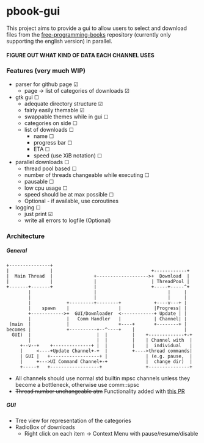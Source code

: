 # pbook-gui

This project aims to provide a gui to allow users to select and download files from the [free-programming-books](https://github.com/vhf/free-programming-books) repository (currently only supporting the english version) in parallel.

#### FIGURE OUT WHAT KIND OF DATA EACH CHANNEL USES

### Features (very much WIP)
- parser for github page ☑
    - page -> list of categories of downloads ☑
- gtk gui ☐
    - adequate directory structure ☑
    - fairly easily themable ☑
    - swappable themes while in gui ☐
    - categories on side ☐
    - list of downloads ☐
        - name ☐
        - progress bar ☐
        - ETA ☐
        - speed (use XiB notation) ☐
- parallel downloads ☐
    - thread pool based ☐
    - number of threads changeable while executing ☐
    - pausable ☐
    - low cpu usage ☐
    - speed should be at max possible ☐
    - Optional - if available, use coroutines
- logging ☐
    - just print ☑
    - write all errors to logfile (Optional)

### Architecture

##### General
```
+---------------+
|               |                                    +------------+
|  Main Thread  |               +------------------->+  Download  |
|               |               |                    | ThreadPool |
+-------+-------+               |                    +-----+-----^+
        |                       |                          |     |
        |                       |                          |     |
        |             +---------+--------+            +----v---+ |
        |    spawn    |                  |            |Progress| |
        +------------>+  GUI/Downloader  <------------+ Update | |
        |             |   Comm Handler   |            | Channel| |
 (main  |             |                  +----+       +--------+ |
becomes |             +----------+--^----+    |                  |
  GUI)  |                        |  |         |    +-------------+-+
        |                        |  |         |    | Channel with  |
     +--v--+    +--------------+ |  |         |    |  individual   |
     |     <----+Update Channel+-+  |         +---->thread commands|
     | GUI |   +------------------+ |              | (e.g. pause,  |
     |     +--->UI Command Channel+-+              |  change dir)  |
     +-----+   +------------------+                +---------------+
```

* All channels should use normal std builtin mpsc channels unless they become a bottleneck, otherwise use comm::spsc
* ~~Thread number unchangeable atm~~ Functionality added with [this PR](https://github.com/frewsxcv/rust-threadpool/pull/17)

##### GUI
* Tree view for representation of the categories
* RadioBox of downloads
    * Right click on each item -> Context Menu with pause/resume/disable

<!--  ☐
 ☑-->
<!--
* enabled enum ->
	* Enabled(progressamnt) -> on download check if progressamnt is 100 -> do not redownload
	* Disabled
* Have a download struct
	* title
	* url
	* enabled enum
* Main gui thread:
	* HashMap<threadid, download struct> -> shared between all threads via arc<mutex>
	* Download progress updater updates the main hashmap
	* Gui thread just reads the hashmap and renders accordingly
* Ideally have main gui be easily modifiable for uses other than pdfs
	* Split up window sections/tabs
		1. pdf chooser/browser
		2. ongoing downloads -> should easy be able to be repurposed for similar tasks
* Threadpool for downloads -> main gui thread distributes work
	* max 4 parallel downloads/maximum os threads -> whichever is smaller
	* threadpool is Hashmap<thread, bool> (bool is whether working or not)
	* Check for open threads on each gui update loop
-->
